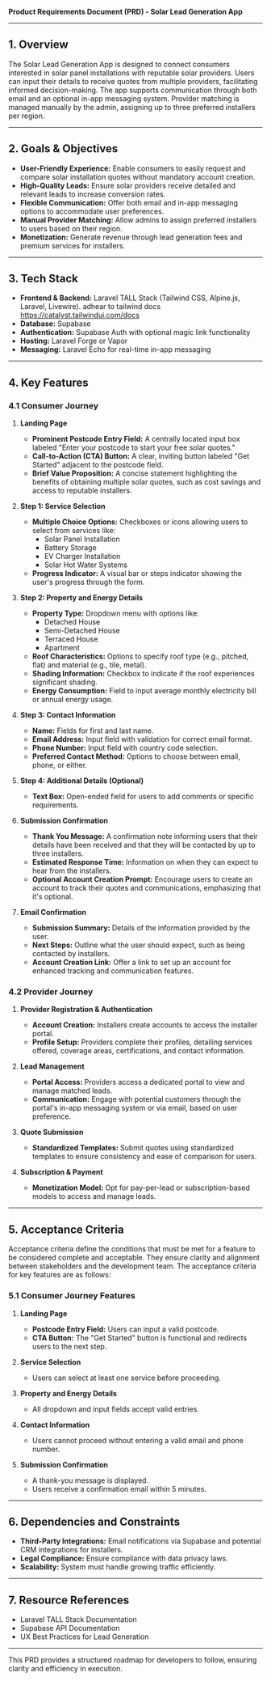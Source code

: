 **Product Requirements Document (PRD) - Solar Lead Generation App**

---

## **1. Overview**

The Solar Lead Generation App is designed to connect consumers interested in solar panel installations with reputable solar providers. Users can input their details to receive quotes from multiple providers, facilitating informed decision-making. The app supports communication through both email and an optional in-app messaging system. Provider matching is managed manually by the admin, assigning up to three preferred installers per region.

---

## **2. Goals & Objectives**

- **User-Friendly Experience:** Enable consumers to easily request and compare solar installation quotes without mandatory account creation.
- **High-Quality Leads:** Ensure solar providers receive detailed and relevant leads to increase conversion rates.
- **Flexible Communication:** Offer both email and in-app messaging options to accommodate user preferences.
- **Manual Provider Matching:** Allow admins to assign preferred installers to users based on their region.
- **Monetization:** Generate revenue through lead generation fees and premium services for installers.

---

## **3. Tech Stack**

- **Frontend & Backend:** Laravel TALL Stack (Tailwind CSS, Alpine.js, Laravel, Livewire). adhear to tailwind docs https://catalyst.tailwindui.com/docs
- **Database:** Supabase
- **Authentication:** Supabase Auth with optional magic link functionality
- **Hosting:** Laravel Forge or Vapor
- **Messaging:** Laravel Echo for real-time in-app messaging

---

## **4. Key Features**

### **4.1 Consumer Journey**

1. **Landing Page**
   - **Prominent Postcode Entry Field:** A centrally located input box labeled "Enter your postcode to start your free solar quotes."
   - **Call-to-Action (CTA) Button:** A clear, inviting button labeled "Get Started" adjacent to the postcode field.
   - **Brief Value Proposition:** A concise statement highlighting the benefits of obtaining multiple solar quotes, such as cost savings and access to reputable installers.

2. **Step 1: Service Selection**
   - **Multiple Choice Options:** Checkboxes or icons allowing users to select from services like:
     - Solar Panel Installation
     - Battery Storage
     - EV Charger Installation
     - Solar Hot Water Systems
   - **Progress Indicator:** A visual bar or steps indicator showing the user's progress through the form.

3. **Step 2: Property and Energy Details**
   - **Property Type:** Dropdown menu with options like:
     - Detached House
     - Semi-Detached House
     - Terraced House
     - Apartment
   - **Roof Characteristics:** Options to specify roof type (e.g., pitched, flat) and material (e.g., tile, metal).
   - **Shading Information:** Checkbox to indicate if the roof experiences significant shading.
   - **Energy Consumption:** Field to input average monthly electricity bill or annual energy usage.

4. **Step 3: Contact Information**
   - **Name:** Fields for first and last name.
   - **Email Address:** Input field with validation for correct email format.
   - **Phone Number:** Input field with country code selection.
   - **Preferred Contact Method:** Options to choose between email, phone, or either.

5. **Step 4: Additional Details (Optional)**
   - **Text Box:** Open-ended field for users to add comments or specific requirements.

6. **Submission Confirmation**
   - **Thank You Message:** A confirmation note informing users that their details have been received and that they will be contacted by up to three installers.
   - **Estimated Response Time:** Information on when they can expect to hear from the installers.
   - **Optional Account Creation Prompt:** Encourage users to create an account to track their quotes and communications, emphasizing that it's optional.

7. **Email Confirmation**
   - **Submission Summary:** Details of the information provided by the user.
   - **Next Steps:** Outline what the user should expect, such as being contacted by installers.
   - **Account Creation Link:** Offer a link to set up an account for enhanced tracking and communication features.

### **4.2 Provider Journey**

1. **Provider Registration & Authentication**
   - **Account Creation:** Installers create accounts to access the installer portal.
   - **Profile Setup:** Providers complete their profiles, detailing services offered, coverage areas, certifications, and contact information.

2. **Lead Management**
   - **Portal Access:** Providers access a dedicated portal to view and manage matched leads.
   - **Communication:** Engage with potential customers through the portal's in-app messaging system or via email, based on user preference.

3. **Quote Submission**
   - **Standardized Templates:** Submit quotes using standardized templates to ensure consistency and ease of comparison for users.

4. **Subscription & Payment**
   - **Monetization Model:** Opt for pay-per-lead or subscription-based models to access and manage leads.

---

## **5. Acceptance Criteria**

Acceptance criteria define the conditions that must be met for a feature to be considered complete and acceptable. They ensure clarity and alignment between stakeholders and the development team. The acceptance criteria for key features are as follows:

### **5.1 Consumer Journey Features**

1. **Landing Page**
   - **Postcode Entry Field:** Users can input a valid postcode.
   - **CTA Button:** The "Get Started" button is functional and redirects users to the next step.

2. **Service Selection**
   - Users can select at least one service before proceeding.

3. **Property and Energy Details**
   - All dropdown and input fields accept valid entries.

4. **Contact Information**
   - Users cannot proceed without entering a valid email and phone number.

5. **Submission Confirmation**
   - A thank-you message is displayed.
   - Users receive a confirmation email within 5 minutes.

---

## **6. Dependencies and Constraints**

- **Third-Party Integrations:** Email notifications via Supabase and potential CRM integrations for installers.
- **Legal Compliance:** Ensure compliance with data privacy laws.
- **Scalability:** System must handle growing traffic efficiently.

---

## **7. Resource References**

- Laravel TALL Stack Documentation
- Supabase API Documentation
- UX Best Practices for Lead Generation

---

This PRD provides a structured roadmap for developers to follow, ensuring clarity and efficiency in execution.

